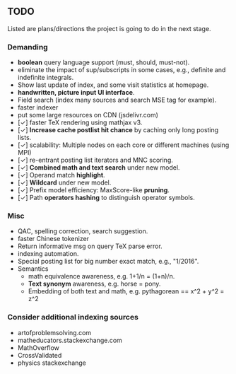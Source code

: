 ## TODO
Listed are plans/directions the project is going to do
in the next stage.

### Demanding
* **boolean** query language support (must, should, must-not).
* eliminate the impact of sup/subscripts in some cases, e.g., definite and indefinite integrals.
* Show last update of index, and some visit statistics at homepage.
* **handwritten, picture input UI interface**.
* Field search (index many sources and search MSE tag for example).
* faster indexer
* put some large resources on CDN (jsdelivr.com)
* [✓] faster TeX rendering using mathjax v3.
* [✓] **Increase cache postlist hit chance** by caching only long posting lists.
* [✓] scalability: Multiple nodes on each core or different machines (using MPI)
* [✓] re-entrant posting list iterators and MNC scoring.
* [✓] **Combined math and text search** under new model.
* [✓] Operand match **highlight**.
* [✓] **Wildcard** under new model.
* [✓] Prefix model efficiency: MaxScore-like **pruning**.
* [✓] Path **operators hashing** to distinguish operator symbols.

### Misc
* QAC, spelling correction, search suggestion.
* faster Chinese tokenizer
* Return informative msg on query TeX parse error.
* indexing automation.
* Special posting list for big number exact match, e.g., "1/2016".
* Semantics
  * math equivalence awareness, e.g. 1+1/n = (1+n)/n.
  * **Text synonym** awareness, e.g. horse = pony.
  * Embedding of both text and math, e.g. pythagorean == x^2 + y^2 = z^2

### Consider additional indexing sources
* artofproblemsolving.com
* matheducators.stackexchange.com
* MathOverflow
* CrossValidated
* physics stackexchange
